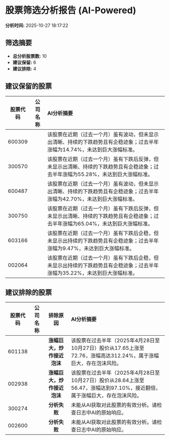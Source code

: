 # 股票筛选分析报告 (AI-Powered)

**分析时间:** 2025-10-27 18:17:22

## 筛选摘要

- **总分析股票数:** 10
- **建议保留:** 6
- **建议排除:** 4

## 建议保留的股票

| 股票代码 | 公司名称 | AI分析摘要 |
|:---:|:---:|:---|
| 600309 |  | 该股票在近期（过去一个月）虽有波动，但未显示出清晰、持续的下跌趋势且有企稳迹象；过去半年涨幅为14.74%，未达到巨大涨幅标准。 |
| 300570 |  | 该股票在近期（过去一个月）虽有下跌后反弹，但未显示出清晰、持续的下跌趋势且有企稳迹象；过去半年涨幅为55.28%，未达到巨大涨幅标准。 |
| 600487 |  | 该股票在近期（过去一个月）虽有波动，但未显示出清晰、持续的下跌趋势且有企稳迹象；过去半年涨幅为42.70%，未达到巨大涨幅标准。 |
| 300750 |  | 该股票在近期（过去一个月）虽有下跌后反弹，但未显示出清晰、持续的下跌趋势且有企稳迹象；过去半年涨幅为65.04%，未达到巨大涨幅标准。 |
| 603166 |  | 该股票在近期（过去一个月）虽有下跌后企稳，但未显示出持续的下跌趋势且有企稳迹象；过去半年涨幅为9.47%，未达到巨大涨幅标准。 |
| 002064 |  | 该股票在近期（过去一个月）虽有下跌后企稳，但未显示出持续的下跌趋势且有企稳迹象；过去半年涨幅为35.22%，未达到巨大涨幅标准。 |

## 建议排除的股票

| 股票代码 | 公司名称 | 排除原因 | AI分析摘要 |
|:---:|:---:|:---:|:---|
| 601138 |  | **涨幅巨大，炒作接近泡沫** | 该股票在过去半年（2025年4月28日至10月27日）股价从17.65上涨至72.76，涨幅高达312.24%，属于涨幅巨大，存在泡沫风险。 |
| 002938 |  | **涨幅巨大，炒作接近泡沫** | 该股票在过去半年（2025年4月28日至10月27日）股价从28.64上涨至56.47，涨幅达到97.10%，接近翻倍，属于涨幅巨大，存在泡沫风险。 |
| 300274 |  | **分析失败** | 未能从AI获取对此股票的有效分析。请检查日志中AI的原始响应。 |
| 002600 |  | **分析失败** | 未能从AI获取对此股票的有效分析。请检查日志中AI的原始响应。 |
